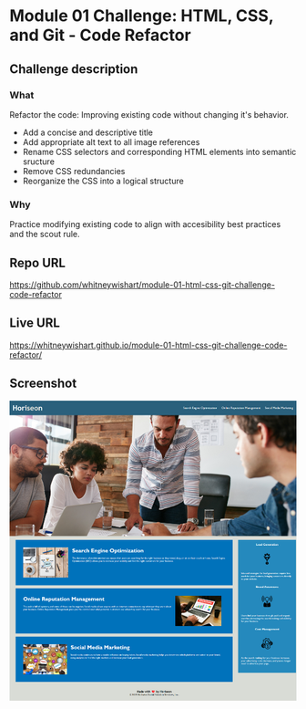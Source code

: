 # Module 01 Challenge: HTML, CSS, and Git - Code Refactor
## Challenge description
### **What**
Refactor the code: Improving existing code without changing it's behavior.
- Add a concise and descriptive title
- Add appropriate alt text to all image references
- Rename CSS selectors and corresponding HTML elements into semantic sructure
- Remove CSS redundancies
- Reorganize the CSS into a logical structure
### **Why**
Practice modifying existing code to align with accesibility best practices and the scout rule.
<br />
## Repo URL
https://github.com/whitneywishart/module-01-html-css-git-challenge-code-refactor
<br />
## Live URL
https://whitneywishart.github.io/module-01-html-css-git-challenge-code-refactor/
<br />

## Screenshot
<img src="./assets/images/index_screenshot.png" width="600">

